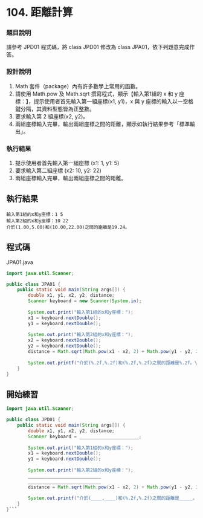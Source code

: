 # 104. 距離計算

### 題目說明 ###

請參考 JPD01 程式碼，將 class JPD01 修改為 class JPA01，依下列題意完成作答。

### 設計說明 ###

1. Math 套件（package）內有許多數學上常用的函數。
2. 請使用 Math.pow 及 Math.sqrt 撰寫程式，顯示【輸入第1組的 x 和 y 座標：】，提示使用者首先輸入第一組座標(x1, y1)，x 與 y 座標的輸入以一空格鍵分隔，其資料型態皆為正整數。
3. 要求輸入第 2 組座標(x2, y2)。
4. 兩組座標輸入完畢，輸出兩組座標之間的距離，顯示如執行結果參考「標準輸出」。

### 執行結果 ###

1. 提示使用者首先輸入第一組座標 (x1: 1, y1: 5)
2. 要求輸入第二組座標 (x2: 10, y2: 22)
3. 兩組座標輸入完畢，輸出兩組座標之間的距離。

## 執行結果

```
輸入第1組的x和y座標：1 5
輸入第2組的x和y座標：10 22
介於(1.00,5.00)和(10.00,22.00)之間的距離是19.24。
```

## 程式碼

JPA01.java

```java
import java.util.Scanner;

public class JPA01 {
    public static void main(String args[]) {
        double x1, y1, x2, y2, distance;
        Scanner keyboard = new Scanner(System.in);
        
        System.out.print("輸入第1組的x和y座標：");
        x1 = keyboard.nextDouble();
        y1 = keyboard.nextDouble();
        
        System.out.print("輸入第2組的x和y座標：");
        x2 = keyboard.nextDouble();
        y2 = keyboard.nextDouble();
        distance = Math.sqrt(Math.pow(x1 - x2, 2) + Math.pow(y1 - y2, 2));
        
        System.out.printf("介於(%.2f,%.2f)和(%.2f,%.2f)之間的距離是%.2f。\n",x1, y1, x2, y2, distance);
    }
}
```

## 開始練習

```java
import java.util.Scanner;

public class JPD01 {
    public static void main(String args[]) {
        double x1, y1, x2, y2, distance;
        Scanner keyboard = ______________________;
        
        System.out.print("輸入第1組的x和y座標：");
        x1 = keyboard.nextDouble();
        y1 = keyboard.nextDouble();
        
        System.out.print("輸入第2組的x和y座標：");
        ___________________________
        ___________________________
        distance = Math.sqrt(Math.pow(x1 - x2, 2) + Math.pow(y1 - y2, 2));
        
        System.out.printf("介於(____,____)和(%.2f,%.2f)之間的距離是_____。\n",x1, y1, x2, y2, __________);
    }
}```
